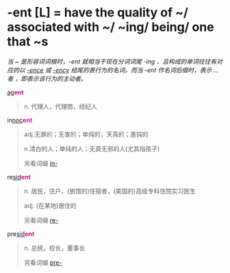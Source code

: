 # -ent [L] = have the quality of ~/ associated with ~/ ~ing/ being/ one that ~s

*当 ~ 是形容词词根时，-ent 就相当于现在分词词尾 -ing ，且构成的单词往往有对应的以 [-ence](-ence.md) 或 [-ency](-ence.md) 结尾的表行为的名词。而当 -ent 作名词后缀时，表示 ...者 ，即表示该行为的主动者。*

[ag](_ag_.md)<b style="color: #C71585;">ent</b>
> n. 代理人，代理商，经纪人

in[noc](_noc_.md)<b style="color: #C71585;">ent</b>
> adj.无罪的；无害的；单纯的，天真的；愚钝的 
>
> n.清白的人；单纯的人；无真无邪的人(尤其指孩子)
>
> 另看词缀 [in-](in-.1.md)

re[sid](_sid_.md)<b style="color: #C71585;">ent</b>
> n. 居民，住户，(旅馆的)住宿者，(美国的)高级专科住院实习医生
>
> adj. (在某地)居住的
>
> 另看词缀 [re-](re-.md)

pre[sid](_sid_.md)<b style="color: #C71585;">ent</b>
> n. 总统，校长，董事长
>
> 另看词缀 [pre-](pre-.md)
